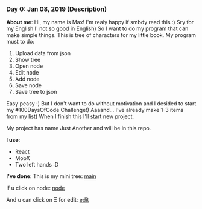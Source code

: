### Day 0: Jan 08, 2019 (Description)

**About me**: Hi, my name is Max! I'm realy happy if smbdy read this :) Sry for my English I' not so good in English)
So I want to do my program that can make simple things. This is tree of characters for my little book. My program must to do:
<ol>
  <li>Upload data from json</li>
  <li>Show tree</li>
  <li>Open node</li>
  <li>Edit node</li>
  <li>Add node</li>
  <li>Save node</li>
  <li>Save tree to json</li>
</ol>

Easy peasy :) But I don't want to do without motivation and I desided to start my #100DaysOfCode Challenge!)
Aaaand... I've already make 1-3 items from my list) When I finish this I'll start new project.

My project has name Just Another and will be in this repo. 

**I use**: 
<ul>
 <li>React</li>
 <li>MobX</li>
 <li>Two left hands :D</li>
</ul>

**I've done**:
This is my mini tree: 
[main](img/main.png)

If u click on node:
[node](img/Shadow.png)

And u can click on &Xi; for edit:
[edit](img/Edit.png)